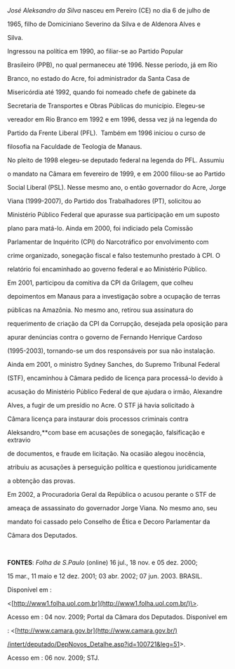 

               



*José Aleksandro da Silva* nasceu em Pereiro (CE) no dia 6 de julho de

1965, filho de Domiciniano Severino da Silva e de Aldenora Alves e

Silva.



Ingressou na política em 1990, ao filiar-se ao Partido Popular

Brasileiro (PPB), no qual permaneceu até 1996. Nesse período, já em Rio

Branco, no estado do Acre, foi administrador da Santa Casa de

Misericórdia até 1992, quando foi nomeado chefe de gabinete da

Secretaria de Transportes e Obras Públicas do município. Elegeu-se

vereador em Rio Branco em 1992 e em 1996, dessa vez já na legenda do

Partido da Frente Liberal (PFL).  Também em 1996 iniciou o curso de

filosofia na Faculdade de Teologia de Manaus.



No pleito de 1998 elegeu-se deputado federal na legenda do PFL. Assumiu

o mandato na Câmara em fevereiro de 1999, e em 2000 filiou-se ao Partido

Social Liberal (PSL). Nesse mesmo ano, o então governador do Acre, Jorge

Viana (1999-2007), do Partido dos Trabalhadores (PT), solicitou ao

Ministério Público Federal que apurasse sua participação em um suposto

plano para matá-lo. Ainda em 2000, foi indiciado pela Comissão

Parlamentar de Inquérito (CPI) do Narcotráfico por envolvimento com

crime organizado, sonegação fiscal e falso testemunho prestado à CPI. O

relatório foi encaminhado ao governo federal e ao Ministério Público.



Em 2001, participou da comitiva da CPI da Grilagem, que colheu

depoimentos em Manaus para a investigação sobre a ocupação de terras

públicas na Amazônia. No mesmo ano, retirou sua assinatura do

requerimento de criação da CPI da Corrupção, desejada pela oposição para

apurar denúncias contra o governo de Fernando Henrique Cardoso

(1995-2003), tornando-se um dos responsáveis por sua não instalação.

Ainda em 2001, o ministro Sydney Sanches, do Supremo Tribunal Federal

(STF), encaminhou à Câmara pedido de licença para processá-lo devido à

acusação do Ministério Público Federal de que ajudara o irmão, Alexandre

Alves, a fugir de um presídio no Acre. O STF já havia solicitado à

Câmara licença para instaurar dois processos criminais contra

Aleksandro,**com base em acusações de sonegação, falsificação e extravio

de documentos, e fraude em licitação. Na ocasião alegou inocência,

atribuiu as acusações à perseguição política e questionou juridicamente

a obtenção das provas.



Em 2002, a Procuradoria Geral da República o acusou perante o STF de

ameaça de assassinato do governador Jorge Viana. No mesmo ano, seu

mandato foi cassado pelo Conselho de Ética e Decoro Parlamentar da

Câmara dos Deputados.



 



**FONTES**: *Folha de S.Paulo* (online) 16 jul., 18 nov. e 05 dez. 2000;

15 mar., 11 maio e 12 dez. 2001; 03 abr. 2002; 07 jun. 2003. BRASIL.

Disponível em :

\<[http://www1.folha.uol.com.br](http://www1.folha.uol.com.br/)\>.

Acesso em : 04 nov. 2009; Portal da Câmara dos Deputados. Disponível em

: \<[http://www.camara.gov.br](http://www.camara.gov.br/)



[/intert/deputado/DepNovos\_Detalhe.asp?id=100721&leg=51](http://www.camara.gov.br/intert/deputado/DepNovos_Detalhe.asp?id=100721&leg=51)\>.

Acesso em : 06 nov. 2009; STJ. 



 



 



 

